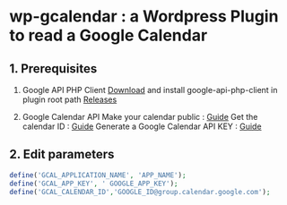 # wp-gcalendar : a Wordpress Plugin to read a Google Calendar

## 1. Prerequisites
1. Google API PHP Client
[Download](https://github.com/google/google-api-php-client/releases) and install google-api-php-client in plugin root path
[Releases](https://github.com/google/google-api-php-client/releases)

2. Google Calendar API
Make your calendar public : [Guide](https://docs.simplecalendar.io/make-google-calendar-public/)
Get the calendar ID : [Guide](https://docs.simplecalendar.io/find-google-calendar-id/)
Generate a Google Calendar API KEY : [Guide](https://docs.simplecalendar.io/google-api-key/)

## 2. Edit parameters

```php
define('GCAL_APPLICATION_NAME', 'APP_NAME');
define('GCAL_APP_KEY', ' GOOGLE_APP_KEY');
define('GCAL_CALENDAR_ID','GOOGLE_ID@group.calendar.google.com');
```
